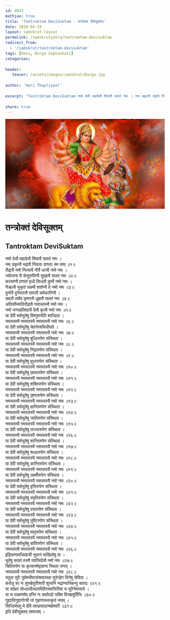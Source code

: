 ```yaml
---
id: 4033    
mathjax: true    
title: 'Tantroktam DeviSuktam - तन्त्रोक्तं देविसूक्तम्'    
date: 2020-04-19    
layout: samskrut-layout 
permalink: /samskrutyatra/tantroktam-devisuktam
redirect_from: 
  - '/samskrut/tantroktam-devisuktam'
tags: [Devi, Durga Saptashati]    
categories:    
    
header:    
   teaser: /assets/images/samskrut/Durga.jpg    
    
author: 'Hari Thapliyaal'    
    
excerpt: "Tantroktam DeviSuktam नमो देव्यै महादेव्यै शिवायै सततं नमः । नमः प्रकृत्यै भद्रायै नियताः प्रणताः स्म ताम् ॥१॥ रौद्रायै नमो नित्यायै गौर्यै धात्र्यै नमो नमः । ज्योत्स्ना यै चेन्दुरुपिण्यै सुखायै सततं नमः ॥२॥ कल्याण्यै प्रणतां वृध्दै सिध्दयै कुर्मो नमो नमः"
    
share: true    
---
```

![](/assets/images/samskrut/Durga.jpg)    
    
# तन्त्रोक्तं देविसूक्तम्    
## Tantroktam DeviSuktam    
    
    
नमो देव्यै महादेव्यै शिवायै सततं नमः ।    
नमः प्रकृत्यै भद्रायै नियताः प्रणताः स्म ताम् ॥१॥    
रौद्रायै नमो नित्यायै गौर्यै धात्र्यै नमो नमः ।    
ज्योत्स्ना यै चेन्दुरुपिण्यै सुखायै सततं नमः ॥२॥    
कल्याण्यै प्रणतां वृध्दै सिध्दयै कुर्मो नमो नमः ।    
नैऋत्यै भूभृतां लक्ष्म्यै शर्वाण्यै ते नमो नमः ॥३॥    
दुर्गायै दुर्गपारायै सारायै सर्वकारिण्यै ।    
ख्यातै तथैव कृष्णायै धूम्रायै सततं नमः ॥४॥    
अतिसौम्यातिरौद्रायै नतास्तस्यै नमो नमः ।    
नमो जगत्प्रतिष्ठायै देव्यै कृत्यै नमो नमः ॥५॥    
या देवी सर्वभूतेषु विष्णुमायेति शाध्दिता ।    
नमस्तस्यै नमस्तस्यै नमस्तस्यै नमो नमः ॥६॥    
या देवी सर्वभूतेषु चेतनेत्यभिधीयते ।    
नमस्तस्यै नमस्तस्यै नमस्तस्यै नमो नमः ॥७॥    
या देवी सर्वभूतेषु बुध्दिरुपेण संस्थिता ।    
नमस्तस्यै नमस्तस्यै नमस्तस्यै नमो नमः ॥८॥    
या देवी सर्वभूतेषु निद्रारुपेण संस्थिता ।    
नमस्तस्यै नमस्तस्यै नमस्तस्यै नमो नमः ॥९॥    
या देवी सर्वभूतेषु क्षुधारुपेण संस्थिता ।    
नमस्तस्यै नमस्तस्यै नमस्तस्यै नमो नमः ॥१०॥    
या देवी सर्वभूतेषु छायारुपेण संस्थिता ।    
नमस्तस्यै नमस्तस्यै नमस्तस्यै नमो नमः ॥११॥    
या देवी सर्वभूतेषु शक्तिरुपेण संस्थिता ।    
नमस्तस्यै नमस्तस्यै नमस्तस्यै नमो नमः ॥१२॥    
या देवी सर्वभूतेषु तृष्णारुपेण संस्थिता ।    
नमस्तस्यै नमस्तस्यै नमस्तस्यै नमो नमः ॥१३॥    
या देवी सर्वभूतेषु क्षान्तिरुपेण संस्थिता ।    
नमस्तस्यै नमस्तस्यै नमस्तस्यै नमो नमः ॥१४॥    
या देवी सर्वभूतेषु जातिरुपेण संस्थिता ।    
नमस्तस्यै नमस्तस्यै नमस्तस्यै नमो नमः ॥१५॥    
या देवी सर्वभूतेषु लज्जारुपेण संस्थिता ।    
नमस्तस्यै नमस्तस्यै नमस्तस्यै नमो नमः ॥१६॥    
या देवी सर्वभूतेषु शान्तिरुपेण संस्थिता ।    
नमस्तस्यै नमस्तस्यै नमस्तस्यै नमो नमः ॥१७॥    
या देवी सर्वभूतेषु श्रध्दारुपेण संस्थिता ।    
नमस्तस्यै नमस्तस्यै नमस्तस्यै नमो नमः ॥१८॥    
या देवी सर्वभूतेषु कान्तिरुपेण संस्थिता ।    
नमस्तस्यै नमस्तस्यै नमस्तस्यै नमो नमः ॥१९॥    
या देवी सर्वभूतेषु लक्ष्मीरुपेण संस्थिता ।    
नमस्तस्यै नमस्तस्यै नमस्तस्यै नमो नमः ॥२०॥    
या देवी सर्वभूतेषु वृत्तिरुपेण संस्थिता ।    
नमस्तस्यै नमस्तस्यै नमस्तस्यै नमो नमः ॥२१॥    
या देवी सर्वभूतेषु स्मृतिरुपेण संस्थिता ।    
नमस्तस्यै नमस्तस्यै नमस्तस्यै नमो नमः ॥२२॥    
या देवी सर्वभूतेषु दयारुपेण संस्थिता ।    
नमस्तस्यै नमस्तस्यै नमस्तस्यै नमो नमः ॥२३॥    
या देवी सर्वभूतेषु तुष्टिरुपेण संस्थिता ।    
नमस्तस्यै नमस्तस्यै नमस्तस्यै नमो नमः ॥२४॥    
या देवी सर्वभूतेषु मातृरुपेण संस्थिता ।    
नमस्तस्यै नमस्तस्यै नमस्तस्यै नमो नमः ॥२५॥    
या देवी सर्वभूतेषु भ्रांतिरुपेण संस्थिता ।    
नमस्तस्यै नमस्तस्यै नमस्तस्यै नमो नमः ॥२६॥    
इंद्रियाणामधिष्ठात्री भूतानं चाखिलेषु या ।    
भूतेषु सततं तस्यै व्याप्तिदेव्यै नमो नमः ॥२७॥    
चितिरुपेण या कृत्सनमेद्वयाप्य स्थिता जगत् ।    
नमस्तस्यै नमस्तस्यै नमस्तस्यै नमो नमः ॥२८॥    
स्तुता सुरैः पूर्वमभीष्टसंश्रयात्तथा सुरेन्द्रेण दिनेषु सेविता ।    
करोतु सा नः शुभहेतुरीश्वरी शुभानि भद्राण्याभिहन्तु चापदः ॥२९॥    
या सांप्रतं चोध्दतदैत्यतापितैरस्माभिरीशा च सुरैर्नमस्यते ।    
या च तत्क्षणमेव हन्ति नः सर्वापदो भक्ति विनम्रमूर्तिभिः ॥३०॥    
गुह्यातिगुह्यगोप्त्री त्वं गृहाणास्तत्कृतं जपम् ।    
सिध्दिर्भवतु मे देवि त्वत्प्रसादान्महेश्वरि ॥३१॥    
इति देवीसूक्तम् समाप्तम् ।    
    
    
